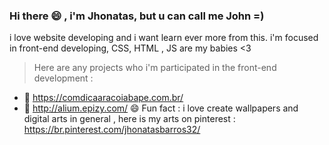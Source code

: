 ### Hi there 😄 , i'm Jhonatas, but u can call me John =)
i love website developing and i want learn ever more from this.
i'm focused in front-end developing, CSS, HTML , JS are my babies <3
> Here are any projects who i'm participated in the front-end development :
  - 🌱 https://comdicaaracoiabape.com.br/
  - 🌱 http://alium.epizy.com/
😄 Fun fact : i love create wallpapers and digital arts in general , here is my arts on pinterest : https://br.pinterest.com/jhonatasbarros32/
